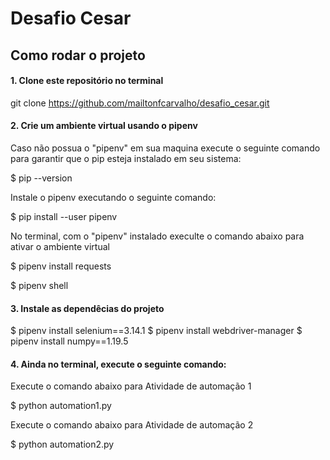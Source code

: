# Desafio Cesar

## Como rodar o projeto

#### 1. Clone este repositório no terminal

  git clone https://github.com/mailtonfcarvalho/desafio_cesar.git

#### 2. Crie um ambiente virtual usando o pipenv

  Caso não possua o "pipenv" em sua maquina execute o seguinte comando para garantir que o pip esteja instalado em seu sistema:

$ pip --version

Instale o pipenv executando o seguinte comando:

$ pip install --user pipenv

No terminal, com o "pipenv" instalado execulte o comando abaixo para ativar o ambiente virtual

$ pipenv install requests

$ pipenv shell

#### 3. Instale as dependêcias do projeto

$ pipenv install selenium==3.14.1
$ pipenv install webdriver-manager
$ pipenv install numpy==1.19.5

#### 4. Ainda no terminal, execute o seguinte comando:

Execute o comando abaixo para Atividade de automação 1

$ python automation1.py

Execute o comando abaixo para Atividade de automação 2

$ python automation2.py
